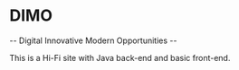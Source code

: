 # DIMO

-- Digital Innovative Modern Opportunities --

This is a Hi-Fi site with Java back-end and basic front-end.

